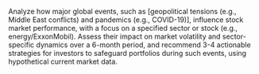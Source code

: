 Analyze how major global events, such as [geopolitical tensions (e.g., Middle East conflicts) and pandemics (e.g., COVID-19)], influence stock market performance, with a focus on a specified sector or stock (e.g., energy/ExxonMobil). Assess their impact on market volatility and sector-specific dynamics over a 6-month period, and recommend 3-4 actionable strategies for investors to safeguard portfolios during such events, using hypothetical current market data.